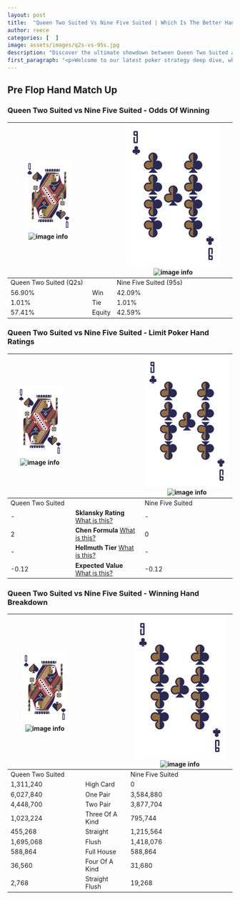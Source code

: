 ```yaml
---
layout: post
title:  "Queen Two Suited Vs Nine Five Suited | Which Is The Better Hand In Poker? A Complete Guide"
author: reece
categories: [  ]
image: assets/images/q2s-vs-95s.jpg
description: "Discover the ultimate showdown between Queen Two Suited and Nine Five Suited in poker! Uncover the odds, strategies, and scenarios where one hand triumphs over the other. Get ready to up your poker game with this thrilling analysis."
first_paragraph: "<p>Welcome to our latest poker strategy deep dive, where we're pitting two distinct hands against each other in a high-stakes showdown: Queen Two Suited vs Nine Five Suited.</p><p>In the dynamic world of poker, every decision counts, and knowing which hand holds the upper hand is key to your success at the table.</p><p>In this article, we'll dissect these two hands, explore the scenarios where one dominates the other, and equip you with the knowledge to make strategic choices that can tip the odds in your favor.</p><p>Get ready to unravel the intriguing dynamics of these poker hands and elevate your game to new heights.</p>"
---
```




[comment]: # (sp0)

## Pre Flop Hand Match Up

<div class="table hand-ratings" markdown="1"> 



### Queen Two Suited vs Nine Five Suited - Odds Of Winning


    
| ![image info](assets/images/hand1/Q.png) ![image info](assets/images/hand1/2s.png) |  | ![image info](assets/images/hand2/9.png) ![image info](assets/images/hand2/5s.png) |
| -------- | -------- | -------- |
| Queen Two Suited (Q2s) |  | Nine Five Suited (95s) |
| 56.90% | Win | 42.09% |
| 1.01% | Tie | 1.01% |
| 57.41% | Equity | 42.59% |




[comment]: # (sp1)



### Queen Two Suited vs Nine Five Suited - Limit Poker Hand Ratings


    
| ![image info](assets/images/hand1/Q.png) ![image info](assets/images/hand1/2s.png) |  | ![image info](assets/images/hand2/9.png) ![image info](assets/images/hand2/5s.png) |
| -------- | -------- | -------- |
| Queen Two Suited |  | Nine Five Suited |
| - | **Sklansky Rating** [What is this?](/sklansky-rating-explained) | - |
| 2 | **Chen Formula** [What is this?](/chen-formula-explained) | 0 |
| - | **Hellmuth Tier** [What is this?](/Hellmuth-tier-explained) | - |
| -0.12 | **Expected Value** [What is this?](/expected-value-explained) | -0.12 |




[comment]: # (sp2)



### Queen Two Suited vs Nine Five Suited - Winning Hand Breakdown


    
| ![image info](assets/images/hand1/Q.png) ![image info](assets/images/hand1/2s.png) |  | ![image info](assets/images/hand2/9.png) ![image info](assets/images/hand2/5s.png) |
| -------- | -------- | -------- |
| Queen Two Suited |  | Nine Five Suited |
| 1,311,240 | High Card | 0 |
| 6,027,840 | One Pair | 3,584,880 |
| 4,448,700 | Two Pair | 3,877,704 |
| 1,023,224 | Three Of A Kind | 795,744 |
| 455,268 | Straight | 1,215,564 |
| 1,695,068 | Flush | 1,418,076 |
| 588,864 | Full House | 588,864 |
| 36,560 | Four Of A Kind | 31,680 |
| 2,768 | Straight Flush | 19,268 |




[comment]: # (sp3)



</div>

[comment]: # (sp4)



[comment]: # (sp5)

